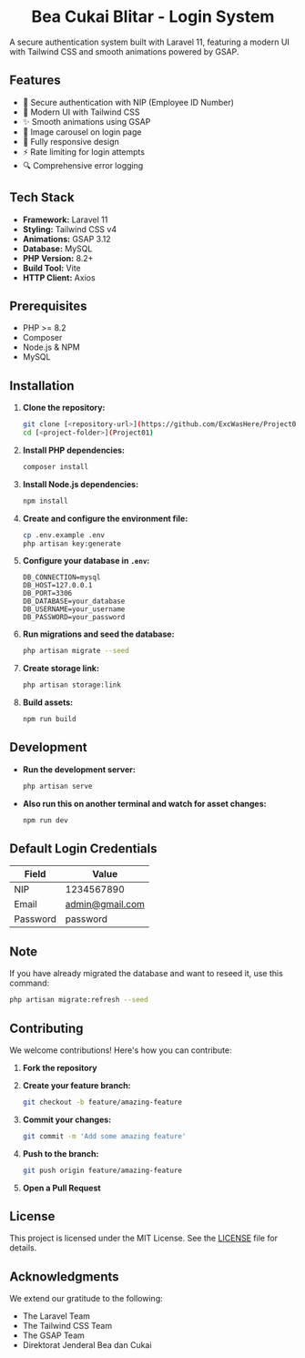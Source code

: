 <h1 align="center">Bea Cukai Blitar - Login System</h1>

A secure authentication system built with Laravel 11, featuring a modern UI with Tailwind CSS and smooth animations powered by GSAP.

## Features

-   🔐 Secure authentication with NIP (Employee ID Number)
-   🎨 Modern UI with Tailwind CSS
-   ✨ Smooth animations using GSAP
-   🔄 Image carousel on login page
-   📱 Fully responsive design
-   ⚡ Rate limiting for login attempts
-   🔍 Comprehensive error logging

## Tech Stack

-   **Framework:** Laravel 11
-   **Styling:** Tailwind CSS v4
-   **Animations:** GSAP 3.12
-   **Database:** MySQL
-   **PHP Version:** 8.2+
-   **Build Tool:** Vite
-   **HTTP Client:** Axios

## Prerequisites

-   PHP >= 8.2
-   Composer
-   Node.js & NPM
-   MySQL

## Installation

1. **Clone the repository:**

    ```bash
    git clone [<repository-url>](https://github.com/ExcWasHere/Project01.git)
    cd [<project-folder>](Project01)
    ```

2. **Install PHP dependencies:**

    ```bash
    composer install
    ```

3. **Install Node.js dependencies:**

    ```bash
    npm install
    ```

4. **Create and configure the environment file:**

    ```bash
    cp .env.example .env
    php artisan key:generate
    ```

5. **Configure your database in `.env`:**

    ```env
    DB_CONNECTION=mysql
    DB_HOST=127.0.0.1
    DB_PORT=3306
    DB_DATABASE=your_database
    DB_USERNAME=your_username
    DB_PASSWORD=your_password
    ```

6. **Run migrations and seed the database:**

    ```bash
    php artisan migrate --seed
    ```

7. **Create storage link:**

    ```bash
    php artisan storage:link
    ```

8. **Build assets:**

    ```bash
    npm run build
    ```

## Development

-   **Run the development server:**

    ```bash
    php artisan serve
    ```

-   **Also run this on another terminal and watch for asset changes:**

    ```bash
    npm run dev
    ```

## Default Login Credentials

| Field    | Value           |
| -------- | --------------- |
| NIP      | 1234567890      |
| Email    | admin@gmail.com |
| Password | password        |

## Note
If you have already migrated the database and want to reseed it, use this command:

```bash
php artisan migrate:refresh --seed
```

## Contributing

We welcome contributions! Here's how you can contribute:

1. **Fork the repository**
2. **Create your feature branch:**

    ```bash
    git checkout -b feature/amazing-feature
    ```

3. **Commit your changes:**

    ```bash
    git commit -m 'Add some amazing feature'
    ```

4. **Push to the branch:**

    ```bash
    git push origin feature/amazing-feature
    ```

5. **Open a Pull Request**

## License

This project is licensed under the MIT License. See the [LICENSE](LICENSE) file for details.

## Acknowledgments

We extend our gratitude to the following:

-   The Laravel Team
-   The Tailwind CSS Team
-   The GSAP Team
-   Direktorat Jenderal Bea dan Cukai